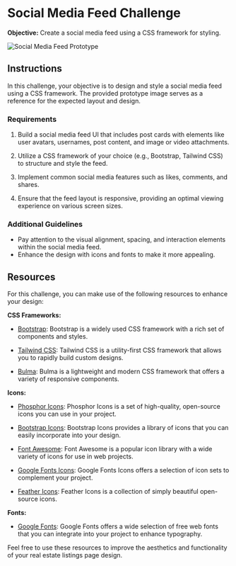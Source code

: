 # Social Media Feed Challenge
**Objective:** Create a social media feed using a CSS framework for styling.

![Social Media Feed Prototype](prototype.png)

## Instructions
In this challenge, your objective is to design and style a social media feed using a CSS framework. The provided prototype image serves as a reference for the expected layout and design.

### Requirements
1. Build a social media feed UI that includes post cards with elements like user avatars, usernames, post content, and image or video attachments.

2. Utilize a CSS framework of your choice (e.g., Bootstrap, Tailwind CSS) to structure and style the feed.

3. Implement common social media features such as likes, comments, and shares.

4. Ensure that the feed layout is responsive, providing an optimal viewing experience on various screen sizes.

### Additional Guidelines
- Pay attention to the visual alignment, spacing, and interaction elements within the social media feed.
- Enhance the design with icons and fonts to make it more appealing.

## Resources
For this challenge, you can make use of the following resources to enhance your design:

**CSS Frameworks:**
  - [Bootstrap](https://getbootstrap.com/): Bootstrap is a widely used CSS framework with a rich set of components and styles.

  - [Tailwind CSS](https://tailwindcss.com/): Tailwind CSS is a utility-first CSS framework that allows you to rapidly build custom designs.

  - [Bulma](https://bulma.io/): Bulma is a lightweight and modern CSS framework that offers a variety of responsive components.

**Icons:**
  - [Phosphor Icons](https://phosphoricons.com/): Phosphor Icons is a set of high-quality, open-source icons you can use in your project.

  - [Bootstrap Icons](https://icons.getbootstrap.com/): Bootstrap Icons provides a library of icons that you can easily incorporate into your design.

  - [Font Awesome](https://fontawesome.com/): Font Awesome is a popular icon library with a wide variety of icons for use in web projects.

  - [Google Fonts Icons](https://fonts.google.com/icons): Google Fonts Icons offers a selection of icon sets to complement your project.

  - [Feather Icons](https://feathericons.com/): Feather Icons is a collection of simply beautiful open-source icons.

**Fonts:**
  - [Google Fonts](https://fonts.google.com/): Google Fonts offers a wide selection of free web fonts that you can integrate into your project to enhance typography.

Feel free to use these resources to improve the aesthetics and functionality of your real estate listings page design.

